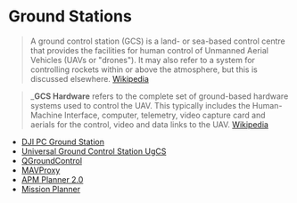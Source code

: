# Ground Stations

> A ground control station (GCS) is a land- or sea-based control centre that provides the facilities for human control of Unmanned Aerial Vehicles (UAVs or "drones"). It may also refer to a system for controlling rockets within or above the atmosphere, but this is discussed elsewhere. [Wikipedia](https://en.wikipedia.org/wiki/Ground_control_station)

> ___GCS Hardware__ refers to the complete set of ground-based hardware systems used to control the UAV. This typically includes the Human-Machine Interface, computer, telemetry, video capture card and aerials for the control, video and data links to the UAV. [Wikipedia](https://en.wikipedia.org/wiki/Ground_control_station)

- [DJI PC Ground Station](http://www.dji.com/es/pc-ground-station/feature)
- [Universal Ground Control Station UgCS](https://www.ugcs.com/)
- [QGroundControl](http://www.qgroundcontrol.org/)
- [MAVProxy](http://ardupilot.github.io/MAVProxy/html/index.html)
- [APM Planner 2.0](http://ardupilot.org/planner2/index.html#home)
- [Mission Planner](http://ardupilot.org/planner/index.html#home)

